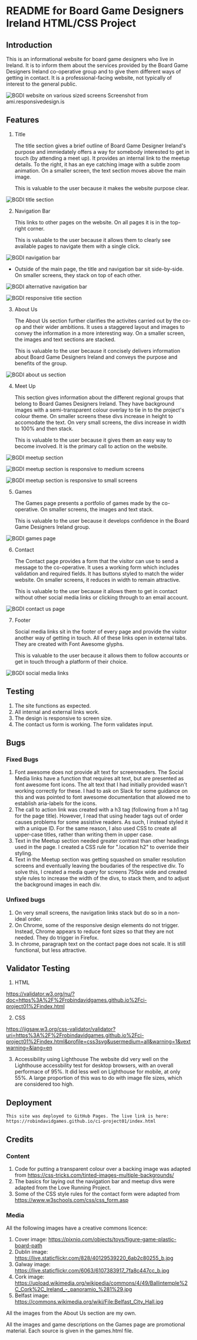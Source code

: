 # README for Board Game Designers Ireland HTML/CSS Project

## Introduction

This is an informational website for board game designers who live in Ireland. It is to inform them about the services provided by the Board Game Designers Ireland co-operative group and to give them different ways of getting in contact. It is a professional-facing website, not typically of interest to the general public.

![BGDI website on various sized screens](/assets/images/readme-images/responsive.jpg)
Screenshot from ami.responsivedesign.is

## Features

1. Title

    The title section gives a brief outline of Board Game Designer Ireland's purpose and immiedately offers a way for somebody interested to get in touch (by attending a meet up). It provides an internal link to the meetup details. To the right, it has an eye catching image with a subtle zoom animation. On a smaller screen, the text section moves above the main image.

    This is valuable to the user because it makes the website purpose clear.

![BGDI title section](/assets/images/readme-images/title.png)

2. Navigation Bar

    This links to other pages on the website. On all pages it is in the top-right corner.

    This is valuable to the user because it allows them to clearly see available pages to navigate them with a single click.

![BGDI navigation bar](/assets/images/readme-images/navigation.png)

* Outside of the main page, the title and navigation bar sit side-by-side. On smaller screens, they stack on top of each other.

![BGDI alternative navigation bar](/assets/images/readme-images/navigation-alt.png)

![BGDI responsive title section](/assets/images/readme-images/title-responsive.png)

3. About Us

    The About Us section further clarifies the activites carried out by the co-op and their wider ambitions. It uses a staggered layout and images to convey the information in a more interesting way. On a smaller screen, the images and text sections are stacked.

    This is valuable to the user because it concisely delivers information about Board Game Designers Ireland and conveys the purpose and benefits of the group.

![BGDI about us section](/assets/images/readme-images/about-us.png)

4. Meet Up

    This section gives information about the different regional groups that belong to Board Games Designers Ireland. They have background images with a semi-transparent colour overlay to tie in to the project's colour theme. On smaller screens these divs increase in height to accomodate the text. On very small screens, the divs increase in width to 100% and then stack.

    This is valuable to the user because it gives them an easy way to become involved. It is the primary call to action on the website.

![BGDI meetup section](/assets/images/readme-images/meetup.png)

![BGDI meetup section is responsive to medium screens](/assets/images/readme-images/meetup-responsive-1.png)

![BGDI meetup section is responsive to small screens](/assets/images/readme-images/meetup-responsive-2.png)

5. Games

    The Games page presents a portfolio of games made by the co-operative. On smaller screens, the images and text stack.

    This is valuable to the user because it develops confidence in the Board Game Designers Ireland group.

![BGDI games page](/assets/images/readme-images/games.png)

6. Contact

    The Contact page provides a form that the visitor can use to send a message to the co-operative. It uses a working form which includes validation and required fields. It has buttons styled to match the wider website. On smaller screens, it reduces in width to remain attractive.

    This is valuable to the user because it allows them to get in contact without other social media links or clicking through to an email account.

![BGDI contact us page](/assets/images/readme-images/contact.png)

7. Footer

    Social media links sit in the footer of every page and provide the visitor another way of getting in touch. All of these links open in external tabs. They are created with Font Awesome glyphs.

    This is valuable to the user because it allows them to follow accounts or get in touch through a platform of their choice.

![BGDI social media links](/assets/images/readme-images/social.png)

## Testing

1. The site functions as expected. 
2. All internal and external links work.
3. The design is responsive to screen size.
4. The contact us form is working. The form validates input.

## Bugs

### Fixed Bugs

1. Font awesome does not provide alt text for screenreaders. The Social Media links have a function that requires alt text, but are presented as font awesome font icons. The alt text that I had initially provided wasn't working correctly for these. I had to ask on Slack for some guidance on this and was pointed to font awesome documentation that allowed me to establish aria-labels for the icons.
2. The call to action link was created with a h3 tag (following from a h1 tag for the page title). However, I read that using header tags out of order causes problems for some assistive readers. As such, I instead styled it with a unique ID. For the same reason, I also used CSS to create all upper-case titles, rather than writing them in upper case.
3. Text in the Meetup section needed greater contrast than other headings used in the page. I created a CSS rule for ".location h2" to override their styling.
4. Text in the Meetup section was getting squashed on smaller resolution screens and eventually leaving the boudaries of the respective div. To solve this, I created a media query for screens 750px wide and created style rules to increase the width of the divs, to stack them, and to adjust the background images in each div.

### Unfixed bugs

1. On very small screens, the navigation links stack but do so in a non-ideal order.
2. On Chrome, some of the responsive design elements do not trigger. Instead, Chrome appears to reduce font sizes so that they are not needed. They do trigger in Firefox. 
3. In chrome, paragraph text on the contact page does not scale. It is still functional, but less attractive.

## Validator Testing
    
1. HTML

https://validator.w3.org/nu/?doc=https%3A%2F%2Frobindavidgames.github.io%2Fci-project01%2Findex.html

2. CSS

https://jigsaw.w3.org/css-validator/validator?uri=https%3A%2F%2Frobindavidgames.github.io%2Fci-project01%2Findex.html&profile=css3svg&usermedium=all&warning=1&vextwarning=&lang=en

3. Accessibility using Lighthouse
The website did very well on the Lighthouse accessbility test for desktop browsers, with an overall performace of 95%. It did less well on Lighthouse for mobile, at only 55%. A large proportion of this was to do with image file sizes, which are considered too high.

## Deployment
    This site was deployed to GitHub Pages. The live link is here: https://robindavidgames.github.io/ci-project01/index.html

## Credits
### Content
1. Code for putting a transparent colour over a backing image was adapted from https://css-tricks.com/tinted-images-multiple-backgrounds/
2. The basics for laying out the navigation bar and meetup divs were adapted from the Love Running Project.
3. Some of the CSS style rules for the contact form were adapted from https://www.w3schools.com/css/css_form.asp

### Media
All the following images have a creative commons licence:
1. Cover image: https://pixnio.com/objects/toys/figure-game-plastic-board-path
2. Dublin image: https://live.staticflickr.com/828/40129539220_6ab2c80255_b.jpg
3. Galway image: https://live.staticflickr.com/6063/6107383917_7fa8c447cc_b.jpg
4. Cork image: https://upload.wikimedia.org/wikipedia/commons/4/49/Ballintemple%2C_Cork%2C_Ireland_-_panoramio_%281%29.jpg
5. Belfast image: https://commons.wikimedia.org/wiki/File:Belfast_City_Hall.jpg

All the images from the About Us section are my own.

All the images and game descriptions on the Games page are promotional material. Each source is given in the games.html file.